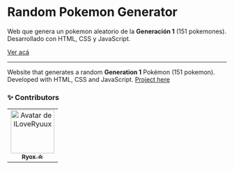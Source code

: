 # Random Pokemon Generator
Web que genera un pokemon aleatorio de la **Generación 1** (151 pokemones). Desarrollado con HTML, CSS y JavaScript.

[Ver acá](https://alejandroszg.github.io/randompokemon/)

  ----
Website that generates a random **Generation 1** Pokémon (151 pokemon). Developed with HTML, CSS and JavaScript.
[Project here](https://alejandroszg.github.io/randompokemon/)
### ✨ Contributors
<table>
    <tr>
      <td align="center">
        <a href="https://github.com/ILoveRyuux" target="_blank">
          <img src="https://avatars.githubusercontent.com/u/138762137?v=4" width="100px" alt="Avatar de ILoveRyuux">
          <br>
          <sub><b>Ryox ☆</b></sub>
        </a>
      </td>
    </tr>
  </table>